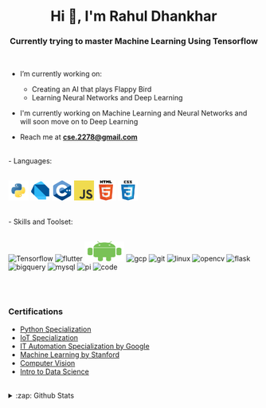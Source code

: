 <h1 align="center">Hi 👋, I'm Rahul Dhankhar</h1>
<h3 align="center">Currently trying to master Machine Learning Using Tensorflow</h3>

<br />

- I’m currently working on:

  - Creating an AI that plays Flappy Bird
  - Learning Neural Networks and Deep Learning

- I'm currently working on Machine Learning and Neural Networks and will soon move on to Deep Learning

- Reach me at **cse.2278@gmail.com**

<br />
- Languages:
<br />
<br />
<p align="left">
<img src="https://raw.githubusercontent.com/github/explore/80688e429a7d4ef2fca1e82350fe8e3517d3494d/topics/python/python.png" alt="python" width="40" height="40"/> 
<img src="https://raw.githubusercontent.com/github/explore/80688e429a7d4ef2fca1e82350fe8e3517d3494d/topics/dart/dart.png" alt="dart" width="40" height="40" />
<img src="https://raw.githubusercontent.com/github/explore/80688e429a7d4ef2fca1e82350fe8e3517d3494d/topics/cpp/cpp.png" alt="cpp" width="40" height="40"/>
<img src="https://raw.githubusercontent.com/github/explore/80688e429a7d4ef2fca1e82350fe8e3517d3494d/topics/javascript/javascript.png" alt="javascript" width="40" height="40"/> 
<img src="https://raw.githubusercontent.com/github/explore/80688e429a7d4ef2fca1e82350fe8e3517d3494d/topics/html/html.png" alt="html" width="40" height="40"/> 
<img src="https://raw.githubusercontent.com/github/explore/80688e429a7d4ef2fca1e82350fe8e3517d3494d/topics/css/css.png" alt="css" width="40" height="40"/>
</p>
<br />
- Skills and Toolset:
<br />
<br />
<p align="left">
<img src="https://www.vectorlogo.zone/logos/tensorflow/tensorflow-ar21.svg" alt="Tensorflow" width="40" height="40"/>
<img src="https://www.vectorlogo.zone/logos/flutterio/flutterio-icon.svg" alt="flutter" width="40" height="40" />
<img src="https://raw.githubusercontent.com/github/explore/80688e429a7d4ef2fca1e82350fe8e3517d3494d/topics/android/android.png" alt="Android" width="80" height="40"/>
<img src="https://www.vectorlogo.zone/logos/google_cloud/google_cloud-icon.svg" alt="gcp" width="40" height="40" />
<img src="https://www.vectorlogo.zone/logos/git-scm/git-scm-icon.svg" alt="git" width="40" height="40"/> 
<img src="https://devicons.github.io/devicon/devicon.git/icons/linux/linux-original.svg" alt="linux" width="40" height="40"/>
<img src="https://www.vectorlogo.zone/logos/opencv/opencv-icon.svg" alt="opencv" width="40" height="40"/>
<img src="https://www.vectorlogo.zone/logos/pocoo_flask/pocoo_flask-icon.svg" alt="flask" width="40" height="40"/>
<img src="https://www.vectorlogo.zone/logos/google_bigquery/google_bigquery-icon.svg" alt="bigquery" width="40" height="40"/>
<img src="https://devicons.github.io/devicon/devicon.git/icons/mysql/mysql-original-wordmark.svg" alt="mysql" width="40" height="40"/>
<img src="https://www.vectorlogo.zone/logos/raspberrypi/raspberrypi-icon.svg" alt="pi" width="40" height="40"/>
<img src="https://www.vectorlogo.zone/logos/visualstudio_code/visualstudio_code-icon.svg" alt="code" width="40" height="40"/>

</p>
<br />
<br />

### Certifications

- [Python Specialization](https://www.coursera.org/account/accomplishments/specialization/certificate/2KJ6WPBSUQXH)
- [IoT Specialization](https://www.coursera.org/account/accomplishments/specialization/certificate/7GE9E76MHGKX)
- [IT Automation Specialization by Google](https://www.coursera.org/account/accomplishments/specialization/certificate/UF4RT4DJRCHK)
- [Machine Learning by Stanford](https://www.coursera.org/account/accomplishments/certificate/GH295V72NK9U)
- [Computer Vision](https://www.coursera.org/account/accomplishments/certificate/G627Y2XB9WJ8)
- [Intro to Data Science](https://www.coursera.org/account/accomplishments/certificate/534UMPA43WVT)

<br />
<details>
  <summary>:zap: Github Stats</summary>

  <img align="left" alt="Rahul's Github Stats" src="https://github-readme-stats.dhankhar313.vercel.app//api?username=dhankhar313&show_icons=true&theme=buefy&hide_border=true" />

</details>
